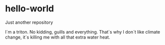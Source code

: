 # hello-world
Just another repository

I´m a triton. No kidding, guills and everything.
That´s why I don´t like climate change, it´s killing me
with all that extra water heat.
